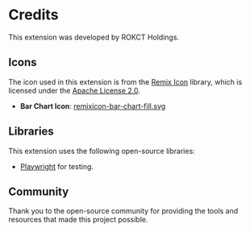 # Credits

This extension was developed by ROKCT Holdings.

## Icons

The icon used in this extension is from the [Remix Icon](https://remixicon.com/) library, which is licensed under the [Apache License 2.0](https://www.apache.org/licenses/LICENSE-2.0).

- **Bar Chart Icon**: [remixicon-bar-chart-fill.svg](https://remixicon.com/icon/bar-chart-fill)

## Libraries

This extension uses the following open-source libraries:

- [Playwright](https://playwright.dev/) for testing.

## Community

Thank you to the open-source community for providing the tools and resources that made this project possible.